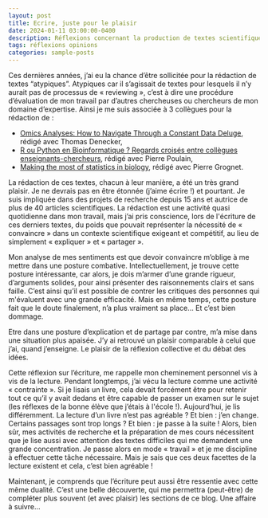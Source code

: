 ```yaml
---
layout: post
title: Ecrire, juste pour le plaisir
date: 2024-01-11 03:00:00-0400
description: Réflexions concernant la production de textes scientifiques
tags: réflexions opinions
categories: sample-posts
---
```


Ces dernières années, j’ai eu la chance d’être sollicitée pour la rédaction de textes “atypiques”. Atypiques car il s’agissait de textes pour lesquels il n’y aurait pas de processus de « reviewing », c’est à dire une procédure d’évaluation de mon travail par d’autres chercheuses ou chercheurs de mon domaine d’expertise. Ainsi je me suis associée à 3 collègues pour la rédaction de :

- [Omics Analyses: How to Navigate Through a Constant Data Deluge](https://link.springer.com/protocol/10.1007/978-1-0716-2257-5_25), rédigé avec Thomas Denecker,
- [R ou Python en Bioinformatique ? Regards croisés entre collègues enseignants-chercheurs](https://bioinfo-fr.net/choisir-entre-r-et-python-en-bioinformatique-regards-croises-entre-collegues-enseignants-chercheurs), rédigé avec Pierre Poulain,
- [Making the most of statistics in biology](https://ngc-mainz.de/blog/making-the-most-of-statistics-in-biology), rédigé avec Pierre Grognet.

La rédaction de ces textes, chacun à leur manière, a été un très grand plaisir. Je ne devrais pas en être étonnée (j’aime écrire !) et pourtant. Je suis impliquée dans des projets de recherche depuis 15 ans et autrice de plus de 40 articles scientifiques. La rédaction est une activité quasi quotidienne dans mon travail, mais j’ai pris conscience, lors de l'écriture de ces derniers textes, du poids que pouvait représenter la nécessité de « convaincre » dans un contexte scientifique exigeant et compétitif, au lieu de simplement « expliquer » et « partager ».

Mon analyse de mes sentiments est que devoir convaincre m’oblige à me mettre dans une posture combative. Intellectuellement, je trouve cette posture intéressante, car alors, je dois m’armer d’une grande rigueur, d’arguments solides, pour ainsi présenter des raisonnements clairs et sans faille. C’est ainsi qu’il est possible de contrer les critiques des personnes qui m'évaluent avec une grande efficacité. Mais en même temps, cette posture fait que le doute finalement, n’a plus vraiment sa place… Et c’est bien dommage.

Etre dans une posture d’explication et de partage par contre, m’a mise dans une situation plus apaisée. J’y ai retrouvé un plaisir comparable à celui que j’ai, quand j’enseigne. Le plaisir de la réflexion collective et du débat des idées. 

Cette réflexion sur l’écriture, me rappelle mon cheminement personnel vis à vis de la lecture. Pendant longtemps, j’ai vécu la lecture comme une activité « contrainte ». Si je lisais un livre, cela devait forcément être pour retenir tout ce qu’il y avait dedans et être capable de passer un examen sur le sujet (les réflexes de la bonne élève que j’étais à l'école !). Aujourd’hui, je lis différemment. La lecture d’un livre n’est pas agréable ? Et bien : j’en change. Certains passages sont trop longs ? Et bien : je passe à la suite ! Alors, bien sûr, mes activités de recherche et la préparation de mes cours nécessitent que je lise aussi avec attention des textes difficiles qui me demandent une grande concentration. Je passe alors en mode « travail » et je me discipline à effectuer cette tâche nécessaire. Mais je sais que ces deux facettes de la lecture existent et cela, c’est bien agréable !

Maintenant, je comprends que l’écriture peut aussi être ressentie avec cette même dualité. C’est une belle découverte, qui me permettra (peut-être) de compléter plus souvent (et avec plaisir) les sections de ce blog. Une affaire à suivre…

